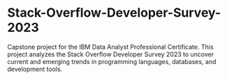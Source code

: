 # Stack-Overflow-Developer-Survey-2023
Capstone project for the IBM Data Analyst Professional Certificate. This project analyzes the Stack Overflow Developer Survey 2023 to uncover current and emerging trends in programming languages, databases, and development tools.
